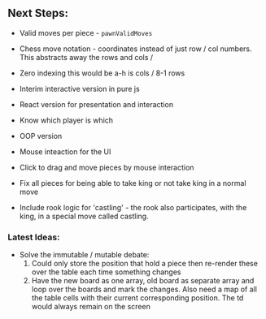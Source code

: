 ## Next Steps:

* Valid moves per piece - `pawnValidMoves`
* Chess move notation - coordinates instead of just row / col numbers. This abstracts away the rows and cols / 
* Zero indexing this would be a-h is cols / 8-1 rows
* Interim interactive version in pure js
* React version for presentation and interaction
* Know which player is which

* OOP version 

* Mouse inteaction for the UI
* Click to drag and move pieces by mouse interaction

* Fix all pieces for being able to take king or not take king in a normal move
* Include rook logic for 'castling' - the rook also participates, with the king, in a special move called castling.

### Latest Ideas:

* Solve the immutable / mutable debate:
  1. Could only store the position that hold a piece then re-render these over the table each time something changes
  2. Have the new board as one array, old board as separate array and loop over the boards and mark the changes. 
  Also need a map of all the table cells with their current corresponding position. 
  The td would always remain on the screen